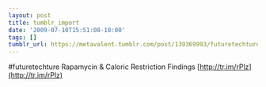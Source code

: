 ```yaml
---
layout: post
title: tumblr_import
date: '2009-07-10T15:51:08-10:00'
tags: []
tumblr_url: https://metavalent.tumblr.com/post/139369993/futuretechture-rapamycin-caloric-restriction
---
```

#futuretechture Rapamycin & Caloric Restriction Findings [http://tr.im/rPlz](http://tr.im/rPlz)

